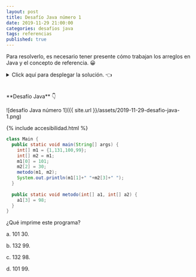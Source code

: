 ```yaml
---
layout: post
title: Desafío Java número 1
date: 2019-11-29 21:00:00
categories: desafios java
tags: referencias
published: true
---
```


Para resolverlo, es necesario tener presente cómo trabajan los arreglos en Java y el concepto de referencia. 😀

<details><summary>Click aquí para desplegar la solución. 👈</summary>
<br />La respuesta correcta es la c.
<br />✏️ Explicación: Los arreglos en Java son alocados dinámicamente (son objetos). Por ende, cuando asignamos un arreglo a otro no se está realizando una copia sino que ambas variables referencian al mismo objeto. Al modificar un elemento de la variable m1, se altera la única instancia del arreglo que existe, la cual puede referenciarse como m1 o m2 indistintamente.
<br />
  <div markdown="1">📗 [Documentación oficial](https://docs.oracle.com/javase/specs/jls/se13/html/jls-10.html){:target="_blank"}
  </div>
<br /><div markdown="1">💻 [Código ejecutable](https://jdoodle.com/a/3pNA){:target="_blank"}
  </div> 
{% include codeEditor.html id="3pNA?stdin=0&arg=0&rw=1" %}
<br />
<div markdown="1">![Solución al desafío]({{ site.url }}/assets/2019-11-29-desafio-java-1-solucion.png)
  </div></details>

<br />
<br />
**Desafío Java** 👇

![desafío Java número 1]({{ site.url }}/assets/2019-11-29-desafio-java-1.png)

{% include accesibilidad.html %}

```java
class Main {
  public static void main(String[] args) {
    int[] m1 = {1,131,100,99};
    int[] m2 = m1;
    m1[0] = 101;
    m2[2] = 30;
    metodo(m1, m2);
    System.out.println(m1[1]+" "+m2[3]+" ");
  }
  
  public static void metodo(int[] a1, int[] a2) {
    a1[3] = 98;
  }
}
```

¿Qué imprime este programa?

a. 101 30.

b. 132 99.

c. 132 98.

d. 101 99.

</div></details>
